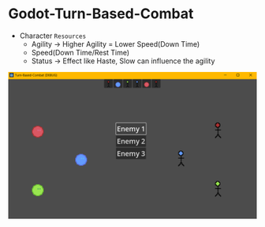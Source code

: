 # Godot-Turn-Based-Combat
 
- Character `Resources`
    - Agility -> Higher Agility = Lower Speed(Down Time)
    - Speed(Down Time/Rest Time)
    - Status -> Effect like Haste, Slow can influence the agility

![alt text](image.png)